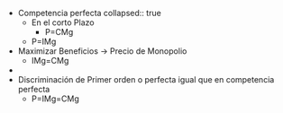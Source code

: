 - Competencia perfecta
  collapsed:: true
	- En el corto Plazo
		- P=CMg
	- P=IMg
- Maximizar Beneficios →  Precio de Monopolio
	- IMg=CMg
-
- Discriminación de Primer orden o perfecta igual que en competencia perfecta
	- P=IMg=CMg